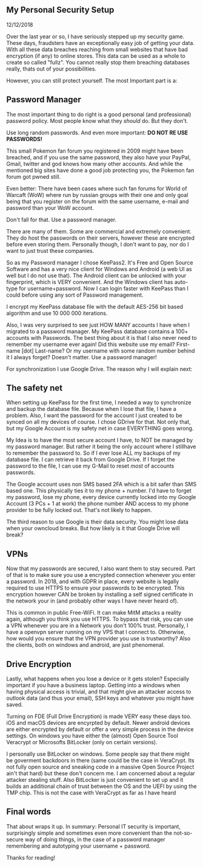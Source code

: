 ## My Personal Security Setup

12/12/2018

Over the last year or so, I have seriously stepped up my security game. These days, fraudsters have an exceptionally easy job of getting your data. With all these data breaches reaching from small websites that have bad encryption (if any) to online stores. This data can be used as a whole to create so called "fullz". You cannot really stop them breaching databases really, thats out of your possibilities.

However, you can still protect yourself. The most Important part is a:

## Password Manager

The most important thing to do right is a good personal (and professional) password policy. Most people know what they *should* do. But they don't.

Use long random passwords. And even more important: **DO NOT RE USE PASSWORDS!**

This small Pokemon fan forum you registered in 2009 might have been breached, and if you use the same password, they also have your PayPal, Gmail, twitter and god knows how many other accounts. And while the mentioned big sites have done a good job protecting you, the Pokemon fan forum got pwned still.

Even better: There have been cases where such fan forums for World of Warcaft (WoW) where run by russian groups with their one and only goal being that you register on the forum with the same username, e-mail and password than your WoW account.

Don't fall for that. Use a password manager.

There are many of them. Some are commercial and extremely convenient. They do host the passwords on their servers, however these are encrypted before even storing them. Personally though, I don't want to pay, nor do I want to just trust these companies.

So as my Password manager I chose KeePass2. It's Free and Open Source Software and has a very nice client for Windows and Android (a web UI as well but I do not use that). The Android client can be unlocked with your fingerprint, which is VERY convenient. And the Windows client has auto-type for username+password. Now I can login faster with KeePass than I could before using any sort of Password management.

I encrypt my KeePass database file with the default AES-256 bit based algorithm and use 10 000 000 iterations.

Also, I was very surprised to see just HOW MANY accounts I have when I migrated to a password manager. My KeePass database contains a 100+ accounts with Passwords. The best thing about it is that I also never need to remember my username ever again! Did this website use my email? First-name [dot] Last-name? Or my username with some random number behind it I always forget? Doesn't matter. Use a password manager!

For synchronization I use Google Drive. The reason why I will explain next:

## The safety net

When setting up KeePass for the first time, I needed a way to synchronize and backup the database file. Because when I lose that file, I have a problem. Also, I want the password for the account I just created to be synced on all my devices of course. I chose GDrive for that. Not only that, but my Google Account is my safety net in case EVERYTHING goes wrong.

My Idea is to have the most secure account I have, to NOT be managed by my password manager. But rather it being the only account where I stillhave to remember the password to. So if I ever lose ALL my backups of my database file. I can retrieve it back from Google Drive. If I forget the password to the file, I can use my G-Mail to reset *most* of accounts passwords.

The Google account uses non SMS based 2FA which is a bit safer than SMS based one. This physically ties it to my phone + number. I'd have to forget my password, lose my phone, every device currently locked into my Google Account (3 PCs + 1 at work) the phone number AND access to my phone provider to be fully locked out. That's not likely to happen.

The third reason to use Google is their data security. You might lose data when your owncloud breaks. But how likely is it that Google Drive will break?

## VPNs

Now that my passwords are secured, I also want them to stay secured. Part of that is to make sure you use a encrypted connection whenever you enter a password. In 2018, and with GDPR in place, every website is legally required to use HTTPS to ensure your passwords to be encrypted. This encryption however CAN be broken by installing a self signed certificate in the network your in (and probably other ways I have never heard of).

This is common in public Free-WiFi. It can make MitM attacks a reality again, although you think you use HTTPS. To bypass that risk, you can use a VPN whenever you are in a Network you don't 100% trust. Personally, I have a openvpn server running on my VPS that I connect to. Otherwise, how would you ensure that the VPN provider you use is trustworthy? Also the clients, both on windows and android, are just phenomenal.

## Drive Encryption

Lastly, what happens when you lose a device or it gets stolen? Especially important if you have a business laptop. Getting into a windows when having physical access is trivial, and that might give an attacker access to outlook data (and thus your email), SSH keys and whatever you might have saved.

Turning on FDE (Full Drive Encryption) is made VERY easy these days too. iOS and macOS devices are encyrpted by default. Newer android devices are either encrypted by default or offer a very simple process in the device settings. On windows you have either the (almost) Open Source Tool Veracrypt or Microsofts BitLocker (only on certain versions).

I personally use BitLocker on windows. Some people say that there might be goverment backdoors in there (same could be the case in VeraCrypt. Its not fully open source and sneaking code in a massive Open Source Project ain't that hard) but these don't concern me. I am concerned about a regular attacker stealing stuff. Also BitLocker is just convenient to set up and it builds an additional chain of trust between the OS and the UEFI by using the TMP chip. This is not the case with VeraCrypt as far as I have heard

## Final words

That about wraps it up. In summary: Personal IT security is important, surprisingly simple and sometimes even more convenient than the not-so-secure way of doing things, in the case of a password manager remembering and autotyping your username + password.

Thanks for reading!